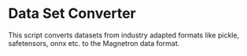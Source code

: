 # Data Set Converter
This script converts datasets from industry adapted formats like pickle, safetensors, onnx etc. to the Magnetron data format.

